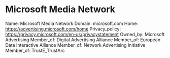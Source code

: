 
# Microsoft Media Network

Name: Microsoft Media Network
Domain: microsoft.com
Home: https://advertising.microsoft.com/home
Privacy_policy: https://privacy.microsoft.com/en-us/privacystatement
Owned_by: Microsoft Advertising
Member_of: Digital Advertising Alliance
Member_of: European Data Interactive Alliance
Member_of: Network Advertising Initiative
Member_of: TrustE_TrustArc
